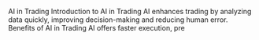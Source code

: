 <p>AI in Trading Introduction to AI in Trading AI enhances trading by analyzing data quickly, improving decision-making and reducing human error. Benefits of AI in Trading AI offers faster execution, pre</p>